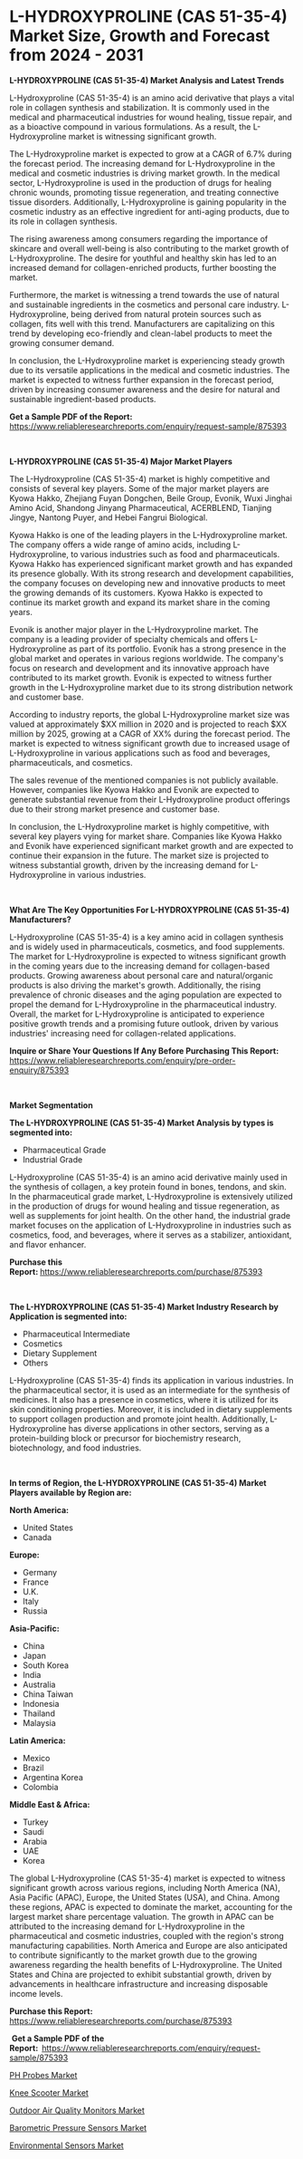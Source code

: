 <p><h1>L-HYDROXYPROLINE (CAS 51-35-4) Market Size, Growth and Forecast from 2024 - 2031</h1></p><p><strong>L-HYDROXYPROLINE (CAS 51-35-4) Market Analysis and Latest Trends</strong></p>
<p><p>L-Hydroxyproline (CAS 51-35-4) is an amino acid derivative that plays a vital role in collagen synthesis and stabilization. It is commonly used in the medical and pharmaceutical industries for wound healing, tissue repair, and as a bioactive compound in various formulations. As a result, the L-Hydroxyproline market is witnessing significant growth.</p><p>The L-Hydroxyproline market is expected to grow at a CAGR of 6.7% during the forecast period. The increasing demand for L-Hydroxyproline in the medical and cosmetic industries is driving market growth. In the medical sector, L-Hydroxyproline is used in the production of drugs for healing chronic wounds, promoting tissue regeneration, and treating connective tissue disorders. Additionally, L-Hydroxyproline is gaining popularity in the cosmetic industry as an effective ingredient for anti-aging products, due to its role in collagen synthesis.</p><p>The rising awareness among consumers regarding the importance of skincare and overall well-being is also contributing to the market growth of L-Hydroxyproline. The desire for youthful and healthy skin has led to an increased demand for collagen-enriched products, further boosting the market.</p><p>Furthermore, the market is witnessing a trend towards the use of natural and sustainable ingredients in the cosmetics and personal care industry. L-Hydroxyproline, being derived from natural protein sources such as collagen, fits well with this trend. Manufacturers are capitalizing on this trend by developing eco-friendly and clean-label products to meet the growing consumer demand.</p><p>In conclusion, the L-Hydroxyproline market is experiencing steady growth due to its versatile applications in the medical and cosmetic industries. The market is expected to witness further expansion in the forecast period, driven by increasing consumer awareness and the desire for natural and sustainable ingredient-based products.</p></p>
<p><strong>Get a Sample PDF of the Report:&nbsp;</strong> <a href="https://www.reliableresearchreports.com/enquiry/request-sample/875393">https://www.reliableresearchreports.com/enquiry/request-sample/875393</a></p>
<p>&nbsp;</p>
<p><strong>L-HYDROXYPROLINE (CAS 51-35-4) Major Market Players</strong></p>
<p><p>The L-Hydroxyproline (CAS 51-35-4) market is highly competitive and consists of several key players. Some of the major market players are Kyowa Hakko, Zhejiang Fuyan Dongchen, Beile Group, Evonik, Wuxi Jinghai Amino Acid, Shandong Jinyang Pharmaceutical, ACERBLEND, Tianjing Jingye, Nantong Puyer, and Hebei Fangrui Biological.</p><p>Kyowa Hakko is one of the leading players in the L-Hydroxyproline market. The company offers a wide range of amino acids, including L-Hydroxyproline, to various industries such as food and pharmaceuticals. Kyowa Hakko has experienced significant market growth and has expanded its presence globally. With its strong research and development capabilities, the company focuses on developing new and innovative products to meet the growing demands of its customers. Kyowa Hakko is expected to continue its market growth and expand its market share in the coming years.</p><p>Evonik is another major player in the L-Hydroxyproline market. The company is a leading provider of specialty chemicals and offers L-Hydroxyproline as part of its portfolio. Evonik has a strong presence in the global market and operates in various regions worldwide. The company's focus on research and development and its innovative approach have contributed to its market growth. Evonik is expected to witness further growth in the L-Hydroxyproline market due to its strong distribution network and customer base.</p><p>According to industry reports, the global L-Hydroxyproline market size was valued at approximately $XX million in 2020 and is projected to reach $XX million by 2025, growing at a CAGR of XX% during the forecast period. The market is expected to witness significant growth due to increased usage of L-Hydroxyproline in various applications such as food and beverages, pharmaceuticals, and cosmetics.</p><p>The sales revenue of the mentioned companies is not publicly available. However, companies like Kyowa Hakko and Evonik are expected to generate substantial revenue from their L-Hydroxyproline product offerings due to their strong market presence and customer base.</p><p>In conclusion, the L-Hydroxyproline market is highly competitive, with several key players vying for market share. Companies like Kyowa Hakko and Evonik have experienced significant market growth and are expected to continue their expansion in the future. The market size is projected to witness substantial growth, driven by the increasing demand for L-Hydroxyproline in various industries.</p></p>
<p>&nbsp;</p>
<p><strong>What Are The Key Opportunities For L-HYDROXYPROLINE (CAS 51-35-4) Manufacturers?</strong></p>
<p><p>L-Hydroxyproline (CAS 51-35-4) is a key amino acid in collagen synthesis and is widely used in pharmaceuticals, cosmetics, and food supplements. The market for L-Hydroxyproline is expected to witness significant growth in the coming years due to the increasing demand for collagen-based products. Growing awareness about personal care and natural/organic products is also driving the market's growth. Additionally, the rising prevalence of chronic diseases and the aging population are expected to propel the demand for L-Hydroxyproline in the pharmaceutical industry. Overall, the market for L-Hydroxyproline is anticipated to experience positive growth trends and a promising future outlook, driven by various industries' increasing need for collagen-related applications.</p></p>
<p><strong>Inquire or Share Your Questions If Any Before Purchasing This Report:</strong> <a href="https://www.reliableresearchreports.com/enquiry/pre-order-enquiry/875393">https://www.reliableresearchreports.com/enquiry/pre-order-enquiry/875393</a></p>
<p>&nbsp;</p>
<p><strong>Market Segmentation</strong></p>
<p><strong>The L-HYDROXYPROLINE (CAS 51-35-4) Market Analysis by types is segmented into:</strong></p>
<p><ul><li>Pharmaceutical Grade</li><li>Industrial Grade</li></ul></p>
<p><p>L-Hydroxyproline (CAS 51-35-4) is an amino acid derivative mainly used in the synthesis of collagen, a key protein found in bones, tendons, and skin. In the pharmaceutical grade market, L-Hydroxyproline is extensively utilized in the production of drugs for wound healing and tissue regeneration, as well as supplements for joint health. On the other hand, the industrial grade market focuses on the application of L-Hydroxyproline in industries such as cosmetics, food, and beverages, where it serves as a stabilizer, antioxidant, and flavor enhancer.</p></p>
<p><strong>Purchase this Report:&nbsp;</strong><a href="https://www.reliableresearchreports.com/purchase/875393">https://www.reliableresearchreports.com/purchase/875393</a></p>
<p>&nbsp;</p>
<p><strong>The L-HYDROXYPROLINE (CAS 51-35-4) Market Industry Research by Application is segmented into:</strong></p>
<p><ul><li>Pharmaceutical Intermediate</li><li>Cosmetics</li><li>Dietary Supplement</li><li>Others</li></ul></p>
<p><p>L-Hydroxyproline (CAS 51-35-4) finds its application in various industries. In the pharmaceutical sector, it is used as an intermediate for the synthesis of medicines. It also has a presence in cosmetics, where it is utilized for its skin conditioning properties. Moreover, it is included in dietary supplements to support collagen production and promote joint health. Additionally, L-Hydroxyproline has diverse applications in other sectors, serving as a protein-building block or precursor for biochemistry research, biotechnology, and food industries.</p></p>
<p>&nbsp;</p>
<p><strong>In terms of Region, the L-HYDROXYPROLINE (CAS 51-35-4) Market Players available by Region are:</strong></p>
<p>
    <p> <strong> North America: </strong>
        <ul>
            <li>United States</li>
            <li>Canada</li>
        </ul>
        </p> 
    <p> <strong> Europe: </strong>
        <ul>
            <li>Germany</li>
            <li>France</li>
            <li>U.K.</li>
            <li>Italy</li>
            <li>Russia</li>
        </ul>
        </p> 
    <p> <strong> Asia-Pacific: </strong>
        <ul>
            <li>China</li>
            <li>Japan</li>
            <li>South Korea</li>
            <li>India</li>
            <li>Australia</li>
            <li>China Taiwan</li>
            <li>Indonesia</li>
            <li>Thailand</li>
            <li>Malaysia</li>
        </ul>
        </p> 
    <p> <strong> Latin America: </strong>
        <ul>
            <li>Mexico</li>
            <li>Brazil</li>
            <li>Argentina Korea</li>
            <li>Colombia</li>
        </ul>
        </p> 
    <p> <strong> Middle East & Africa: </strong>
        <ul>
            <li>Turkey</li>
            <li>Saudi</li>
            <li>Arabia</li>
            <li>UAE</li>
            <li>Korea</li>
        </ul>
    </p>
    </p>
<p><p>The global L-Hydroxyproline (CAS 51-35-4) market is expected to witness significant growth across various regions, including North America (NA), Asia Pacific (APAC), Europe, the United States (USA), and China. Among these regions, APAC is expected to dominate the market, accounting for the largest market share percentage valuation. The growth in APAC can be attributed to the increasing demand for L-Hydroxyproline in the pharmaceutical and cosmetic industries, coupled with the region's strong manufacturing capabilities. North America and Europe are also anticipated to contribute significantly to the market growth due to the growing awareness regarding the health benefits of L-Hydroxyproline. The United States and China are projected to exhibit substantial growth, driven by advancements in healthcare infrastructure and increasing disposable income levels.</p></p>
<p><strong>Purchase this Report: </strong><a href="https://www.reliableresearchreports.com/purchase/875393">https://www.reliableresearchreports.com/purchase/875393</a></p>
<p>&nbsp;<strong>Get a Sample PDF of the Report:&nbsp;&nbsp;</strong><a href="https://www.reliableresearchreports.com/enquiry/request-sample/875393">https://www.reliableresearchreports.com/enquiry/request-sample/875393</a></p>
<p><strong></strong></p>
<p><p><a href="https://medium.com/p/097df15861cd/edit">PH Probes Market</a></p><p><a href="https://medium.com/@freedayundt/knee-scooter-market-insight-market-trends-growth-forecasted-from-2024-to-2031-3e5d893ebd14">Knee Scooter Market</a></p><p><a href="https://medium.com/p/bf9ab58906a7/edit">Outdoor Air Quality Monitors Market</a></p><p><a href="https://medium.com/p/bac8901f9c2b/edit">Barometric Pressure Sensors Market</a></p><p><a href="https://medium.com/p/d88870b041b9/edit">Environmental Sensors Market</a></p></p>